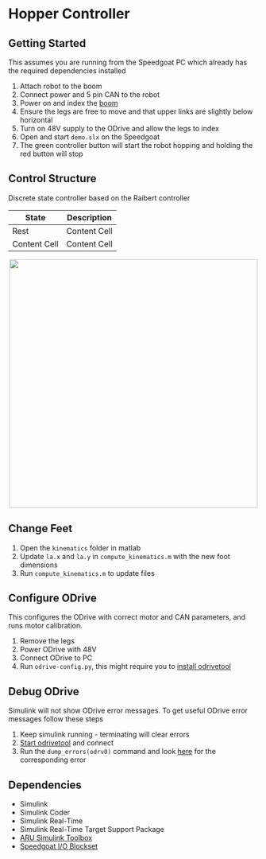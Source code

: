 # Hopper Controller


## Getting Started
This assumes you are running from the Speedgoat PC which already has the required dependencies installed
1. Attach robot to the boom
2. Connect power and 5 pin CAN to the robot
3. Power on and index the [boom](https://github.com/African-Robotics-Unit/boom-firmware)
4. Ensure the legs are free to move and that upper links are slightly below horizontal
5. Turn on 48V supply to the ODrive and allow the legs to index
6. Open and start `demo.slx` on the Speedgoat
7. The green controller button will start the robot hopping and holding the red button will stop


## Control Structure
Discrete state controller based on the Raibert controller

| State | Description |
| ------------- | ------------- |
| Rest  | Content Cell  |
| Content Cell  | Content Cell  |

<p align="center">
<img src="" width="500">
</p>

## Change Feet
1. Open the `kinematics` folder in matlab
2. Update `la.x` and `la.y` in `compute_kinematics.m` with the new foot dimensions
3. Run `compute_kinematics.m` to update files


## Configure ODrive
This configures the ODrive with correct motor and CAN parameters, and runs motor calibration.
1. Remove the legs
2. Power ODrive with 48V
3. Connect ODrive to PC
4. Run `odrive-config.py`, this might require you to [install odrivetool](https://docs.odriverobotics.com/v/latest/odrivetool.html#install-odrivetool)


## Debug ODrive
Simulink will not show ODrive error messages. To get useful ODrive error messages follow these steps
1. Keep simulink running - terminating will clear errors
2. [Start odrivetool](https://docs.odriverobotics.com/v/0.5.5/getting-started.html#start-odrivetool) and connect
3. Run the `dump_errors(odrv0)` command and look [here](https://docs.odriverobotics.com/v/0.5.5/troubleshooting.html#error-codes) for the corresponding error


## Dependencies
- Simulink
- Simulink Coder
- Simulink Real-Time
- Simulink Real-Time Target Support Package
- [ARU Simulink Toolbox](https://github.com/African-Robotics-Unit/simulink-toolbox)
- [Speedgoat I/O Blockset](https://www.speedgoat.com/extranet#/Downloads)
